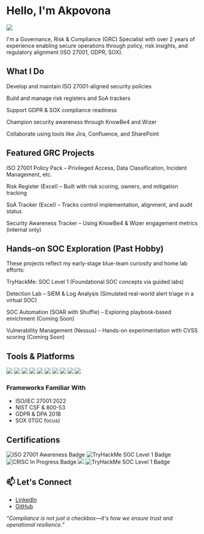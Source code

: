 # Hello, I'm Akpovona
<a href="https://www.linkedin.com/in/akpovona-agbaire-7662608a/"><img src="https://img.shields.io/badge/-LinkedIn-0072b1?&style=for-the-badge&logo=linkedin&logoColor=white" /></a>

I'm a Governance, Risk & Compliance (GRC) Specialist with over 2 years of experience enabling secure operations through policy, risk insights, and regulatory alignment (ISO 27001, GDPR, SOX).

## What I Do
Develop and maintain ISO 27001-aligned security policies

Build and manage risk registers and SoA trackers

Support GDPR & SOX compliance readiness

Champion security awareness through KnowBe4 and Wizer

Collaborate using tools like Jira, Confluence, and SharePoint

## Featured GRC Projects
ISO 27001 Policy Pack – Privileged Access, Data Classification, Incident Management, etc.

Risk Register (Excel) – Built with risk scoring, owners, and mitigation tracking

SoA Tracker (Excel) – Tracks control implementation, alignment, and audit status

Security Awareness Tracker – Using KnowBe4 & Wizer engagement metrics (internal only)

## Hands-on SOC Exploration (Past Hobby)
These projects reflect my early-stage blue-team curiosity and home lab efforts:

TryHackMe: SOC Level 1 (Foundational SOC concepts via guided labs)

Detection Lab – SIEM & Log Analysis (Simulated real-world alert triage in a virtual SOC)

SOC Automation (SOAR with Shuffle) – Exploring playbook-based enrichment (Coming Soon)

Vulnerability Management (Nessus) – Hands-on experimentation with CVSS scoring (Coming Soon)

## Tools & Platforms
<div> <img src="https://img.shields.io/badge/-KnowBe4-F15A22?&style=for-the-badge&logoColor=white" /> <img src="https://img.shields.io/badge/-Wizer-5A5A5A?&style=for-the-badge&logoColor=white" /> <img src="https://img.shields.io/badge/-Google%20Workspace-4285F4?&style=for-the-badge&logo=google&logoColor=white" /> <img src="https://img.shields.io/badge/-Confluence-172B4D?&style=for-the-badge&logo=confluence&logoColor=white" /> <img src="https://img.shields.io/badge/-Jira-0052CC?&style=for-the-badge&logo=jira&logoColor=white" /> <img src="https://img.shields.io/badge/-Microsoft%20Suite-00A4EF?&style=for-the-badge&logo=microsoft&logoColor=white" /> <img src="https://img.shields.io/badge/-SharePoint-0078D4?&style=for-the-badge&logo=microsoftsharepoint&logoColor=white" /> <img src="https://img.shields.io/badge/-Power%20BI-F2C811?&style=for-the-badge&logo=powerbi&logoColor=black" /> <img src="https://img.shields.io/badge/-Excel%20Risk%20Register-217346?&style=for-the-badge&logo=microsoftexcel&logoColor=white" /> <img src="https://img.shields.io/badge/-ISO%2027001%20SoA%20Tracker-0033A0?&style=for-the-badge&logo=ISO&logoColor=white" /> </div>

### Frameworks Familiar With
- ISO/IEC 27001:2022  
- NIST CSF & 800-53  
- GDPR & DPA 2018  
- SOX (ITGC focus)

## Certifications

<div>
<img src="https://img.shields.io/badge/-ISO%2027001%20(Awareness)-0033A0?&style=for-the-badge&logo=ISO&logoColor=white" alt="ISO 27001 Awareness Badge" />
<img src="https://img.shields.io/badge/-TryHackMe%20SOC%20Level%201-000000?&style=for-the-badge&logo=TryHackMe&logoColor=white" alt="TryHackMe SOC Level 1 Badge" />
<img src="https://img.shields.io/badge/-CRISC%20(In%20Progress)-FF8C00?&style=for-the-badge&logo=ISACA&logoColor=white" alt="CRISC In Progress Badge" />
<img src="https://img.shields.io/badge/-Security%2B-FF0000?&style=for-the-badge&logo=CompTIA&logoColor=white" />
<img src="https://img.shields.io/badge/-TryHackMe%20SOC%20Level%201-000000?&style=for-the-badge&logo=TryHackMe&logoColor=white" alt="TryHackMe SOC Level 1 Badge">
</div>

## 📫 Let's Connect

- [LinkedIn](https://www.linkedin.com/in/akpovona)  
- [GitHub](https://github.com/teejayvona)

_“Compliance is not just a checkbox—it's how we ensure trust and operational resilience.”_
